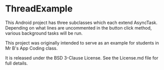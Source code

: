 # ThreadExample
This Android project has three subclasses which each extend AsyncTask. Depending on what lines are uncommented in the button click method, various background tasks will be run.

This project was originally intended to serve as an example for students in Mr B's App Coding class.

It is released under the BSD 3-Clause License. See the License.md file for full details.
